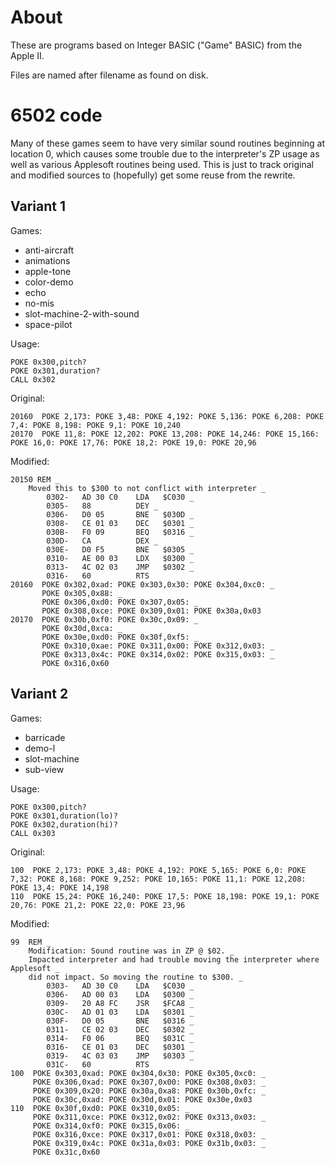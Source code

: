 # About

These are programs based on Integer BASIC ("Game" BASIC) 
from the Apple II.

Files are named after filename as found on disk.

# 6502 code

Many of these games seem to have very similar sound routines beginning at location 0, which causes
some trouble due to the interpreter's ZP usage as well as various Applesoft routines being used.
This is just to track original and modified sources to (hopefully) get some reuse from the rewrite.

## Variant 1

Games: 
* anti-aircraft 
* animations 
* apple-tone
* color-demo
* echo
* no-mis
* slot-machine-2-with-sound
* space-pilot

Usage:
```basic
POKE 0x300,pitch?
POKE 0x301,duration?
CALL 0x302
```

Original:
```basic
20160  POKE 2,173: POKE 3,48: POKE 4,192: POKE 5,136: POKE 6,208: POKE 7,4: POKE 8,198: POKE 9,1: POKE 10,240
20170  POKE 11,8: POKE 12,202: POKE 13,208: POKE 14,246: POKE 15,166: POKE 16,0: POKE 17,76: POKE 18,2: POKE 19,0: POKE 20,96
```

Modified:
```basic
20150 REM _
    Moved this to $300 to not conflict with interpreter _
        0302-   AD 30 C0    LDA   $C030 _
        0305-   88          DEY _
        0306-   D0 05       BNE   $030D _
        0308-   CE 01 03    DEC   $0301 _
        030B-   F0 09       BEQ   $0316 _
        030D-   CA          DEX _
        030E-   D0 F5       BNE   $0305 _
        0310-   AE 00 03    LDX   $0300 _
        0313-   4C 02 03    JMP   $0302 _
        0316-   60          RTS
20160  POKE 0x302,0xad: POKE 0x303,0x30: POKE 0x304,0xc0: _
       POKE 0x305,0x88: _
       POKE 0x306,0xd0: POKE 0x307,0x05: _
       POKE 0x308,0xce: POKE 0x309,0x01: POKE 0x30a,0x03
20170  POKE 0x30b,0xf0: POKE 0x30c,0x09: _
       POKE 0x30d,0xca: _
       POKE 0x30e,0xd0: POKE 0x30f,0xf5: _
       POKE 0x310,0xae: POKE 0x311,0x00: POKE 0x312,0x03: _
       POKE 0x313,0x4c: POKE 0x314,0x02: POKE 0x315,0x03: _
       POKE 0x316,0x60
```

## Variant 2

Games:
* barricade
* demo-l
* slot-machine
* sub-view

Usage:
```basic
POKE 0x300,pitch?
POKE 0x301,duration(lo)?
POKE 0x302,duration(hi)?
CALL 0x303
```

Original:
```basic
100  POKE 2,173: POKE 3,48: POKE 4,192: POKE 5,165: POKE 6,0: POKE 7,32: POKE 8,168: POKE 9,252: POKE 10,165: POKE 11,1: POKE 12,208: POKE 13,4: POKE 14,198
110  POKE 15,24: POKE 16,240: POKE 17,5: POKE 18,198: POKE 19,1: POKE 20,76: POKE 21,2: POKE 22,0: POKE 23,96
```

Modified:
```basic
99  REM _
    Modification: Sound routine was in ZP @ $02. _
    Impacted interpreter and had trouble moving the interpreter where Applesoft _
    did not impact. So moving the routine to $300. _
        0303-   AD 30 C0    LDA   $C030 _
        0306-   AD 00 03    LDA   $0300 _
        0309-   20 A8 FC    JSR   $FCA8 _
        030C-   AD 01 03    LDA   $0301 _
        030F-   D0 05       BNE   $0316 _
        0311-   CE 02 03    DEC   $0302 _
        0314-   F0 06       BEQ   $031C _
        0316-   CE 01 03    DEC   $0301 _
        0319-   4C 03 03    JMP   $0303 _
        031C-   60          RTS
100  POKE 0x303,0xad: POKE 0x304,0x30: POKE 0x305,0xc0: _
     POKE 0x306,0xad: POKE 0x307,0x00: POKE 0x308,0x03: _
     POKE 0x309,0x20: POKE 0x30a,0xa8: POKE 0x30b,0xfc: _
     POKE 0x30c,0xad: POKE 0x30d,0x01: POKE 0x30e,0x03
110  POKE 0x30f,0xd0: POKE 0x310,0x05: _
     POKE 0x311,0xce: POKE 0x312,0x02: POKE 0x313,0x03: _
     POKE 0x314,0xf0: POKE 0x315,0x06: _
     POKE 0x316,0xce: POKE 0x317,0x01: POKE 0x318,0x03: _
     POKE 0x319,0x4c: POKE 0x31a,0x03: POKE 0x31b,0x03: _
     POKE 0x31c,0x60
```
